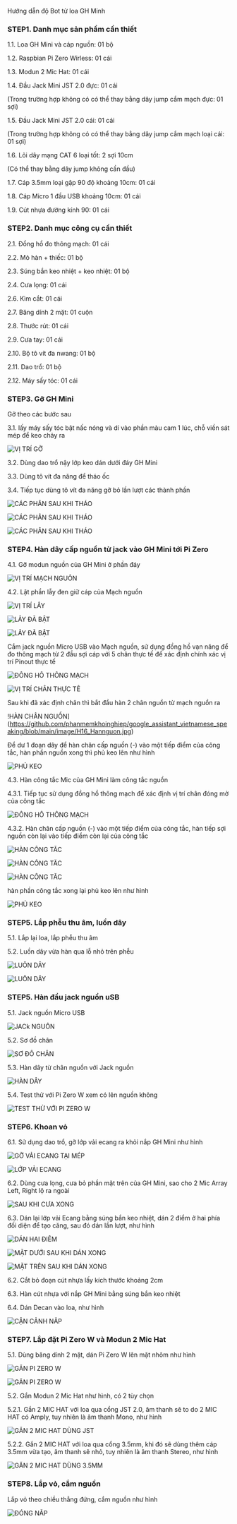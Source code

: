 
Hướng dẫn độ Bot từ loa GH Minh

### STEP1. Danh mục sản phẩm cần thiết

1.1. Loa GH Mini và cáp nguồn: 01 bộ

1.2. Raspbian Pi Zero Wirless: 01 cái

1.3. Modun 2 Mic Hat: 01 cái

1.4. Đầu Jack Mini JST 2.0 đực: 01 cái

(Trong trường hợp không có có thể thay bằng dây jump cắm mạch đực: 01 sợi)

1.5. Đầu Jack Mini JST 2.0 cái: 01 cái

(Trong trường hợp không có có thể thay bằng dây jump cắm mạch loại cái: 01 sợi)

1.6. Lõi dây mạng CAT 6 loại tốt: 2 sợi 10cm

(Có thể thay bằng dây jump không cần đầu) 

1.7. Cáp 3.5mm loại gập 90 độ khoảng 10cm: 01 cái

1.8. Cáp Micro 1 đầu USB khoảng 10cm: 01 cái

1.9. Cút nhựa đường kính 90: 01 cái


### STEP2. Danh mục công cụ cần thiết

2.1. Đồng hồ đo thông mạch: 01 cái

2.2. Mỏ hàn + thiếc: 01 bộ

2.3. Súng bắn keo nhiệt + keo nhiệt: 01 bộ

2.4. Cưa lọng: 01 cái

2.6. Kìm cắt: 01 cái

2.7. Băng dính 2 mặt: 01 cuộn

2.8. Thước rút: 01 cái

2.9. Cưa tay: 01 cái

2.10. Bộ tô vít đa nwang: 01 bộ

2.11. Dao trổ: 01 bộ

2.12. Máy sấy tóc: 01 cái

### STEP3. Gỡ GH Mini

Gỡ theo các bước sau

3.1. lấy máy sấy tóc bật nấc nóng và dí vào phần màu cam 1 lúc, chỗ viền sát mép để keo chảy ra

![VỊ TRÍ GỠ](https://github.com/phanmemkhoinghiep/google_assistant_vietnamese_speaking/blob/main/image/H00_Thao.jpg)

3.2. Dùng dao trổ nậy lớp keo dán dưới đáy GH Mini

3.3. Dùng tô vít đa năng để tháo ốc

3.4. Tiếp tục dùng tô vít đa năng gỡ bỏ lần lượt các thành phần

![CÁC PHẦN SAU KHI THÁO](https://github.com/phanmemkhoinghiep/google_assistant_vietnamese_speaking/blob/main/image/H00_Thao.jpg)

![CÁC PHẦN SAU KHI THÁO](https://github.com/phanmemkhoinghiep/google_assistant_vietnamese_speaking/blob/main/image/H01_Thao.jpg)

![CÁC PHẦN SAU KHI THÁO](https://github.com/phanmemkhoinghiep/google_assistant_vietnamese_speaking/blob/main/image/H02_Thao.jpg)

### STEP4. Hàn dây cấp nguồn từ jack vào GH Mini tới Pi Zero

4.1. Gỡ modun nguồn của GH Mini ở phần đáy

![VỊ TRÍ MẠCH NGUỒN](https://github.com/phanmemkhoinghiep/google_assistant_vietnamese_speaking/blob/main/image/H11_Hannguon.jpg)

4.2. Lật phần lẫy đen giữ cáp của Mạch nguồn

![VỊ TRÍ LẪY](https://github.com/phanmemkhoinghiep/google_assistant_vietnamese_speaking/blob/main/image/H11_Hannguon.jpg)

![LẪY ĐÃ BẬT](https://github.com/phanmemkhoinghiep/google_assistant_vietnamese_speaking/blob/main/image/H13_Hannguon.jpg)

![LẪY ĐÃ BẬT](https://github.com/phanmemkhoinghiep/google_assistant_vietnamese_speaking/blob/main/image/H14_Hannguon.jpg)

Cắm jack nguồn Micro USB vào Mạch nguồn, sử dụng đồng hồ vạn năng để đo thông mạch từ 2 đầu sợi cáp với 5 chân thực tế để  xác định chính xác vị trí Pinout thực tế

![ĐỒNG HỒ THÔNG MẠCH](https://github.com/phanmemkhoinghiep/google_assistant_vietnamese_speaking/blob/main/image/H00_Hannguon.jpg)

![VỊ TRÍ CHÂN THỰC TẾ](https://github.com/phanmemkhoinghiep/google_assistant_vietnamese_speaking/blob/main/image/H15_Hannguon.jpg)

Sau khi đã xác định chân thì bắt đầu hàn 2 chân nguồn từ mạch nguồn ra

!HÀN CHÂN NGUỒN](https://github.com/phanmemkhoinghiep/google_assistant_vietnamese_speaking/blob/main/image/H16_Hannguon.jpg)

Để dư 1 đoạn dây để hàn chân cấp nguồn (-) vào một tiếp điểm của công tắc, hàn phần nguồn xong thì phủ keo lên như hình

![PHỦ KEO](https://github.com/phanmemkhoinghiep/google_assistant_vietnamese_speaking/blob/main/image/H17_Hannguon.jpg)

4.3. Hàn công tắc Mic của GH Mini làm công tắc nguồn

4.3.1. Tiếp tục sử dụng đồng hồ thông mạch để xác định vị trí chân đóng mở của công tắc

![ĐỒNG HỒ THÔNG MẠCH](https://github.com/phanmemkhoinghiep/google_assistant_vietnamese_speaking/blob/main/image/H00_Hannguon.jpg)

4.3.2. Hàn chân cấp nguồn (-) vào một tiếp điểm của công tắc, hàn tiếp sợi nguồn còn lại vào tiếp điểm còn lại của công tắc

![HÀN CÔNG TẮC](https://github.com/phanmemkhoinghiep/google_assistant_vietnamese_speaking/blob/main/image/H21_hancongtac.jpg)

![HÀN CÔNG TẮC](https://github.com/phanmemkhoinghiep/google_assistant_vietnamese_speaking/blob/main/image/H22_hancongtac.jpg)

![HÀN CÔNG TẮC](https://github.com/phanmemkhoinghiep/google_assistant_vietnamese_speaking/blob/main/image/H23_hancongtac.jpg)

hàn phần công tắc xong lại phủ keo lên như hình

![PHỦ KEO](https://github.com/phanmemkhoinghiep/google_assistant_vietnamese_speaking/blob/main/image/H24_hancongtac.jpg)

### STEP5. Lắp phễu thu âm, luồn dây

5.1. Lắp lại loa, lắp phễu thu âm

5.2. Luồn dây vừa hàn qua lỗ nhỏ trên phễu

![LUỒN DÂY](https://github.com/phanmemkhoinghiep/google_assistant_vietnamese_speaking/blob/main/image/H31_luon_day.jpg)

![LUỒN DÂY](https://github.com/phanmemkhoinghiep/google_assistant_vietnamese_speaking/blob/main/image/H32_luon_day.jpg)

### STEP5. Hàn đầu jack nguồn uSB

5.1. Jack nguồn Micro USB

![JACk NGUỒN](https://github.com/phanmemkhoinghiep/google_assistant_vietnamese_speaking/blob/main/image/H40_Han_dau_nguon.jpg)

5.2. Sơ đồ chân

![SƠ ĐỒ CHÂN ](https://github.com/phanmemkhoinghiep/google_assistant_vietnamese_speaking/blob/main/image/H41_Han_dau_nguon.jpg)

5.3. Hàn dây từ chân nguồn với Jack nguồn

![HÀN DÂY](https://github.com/phanmemkhoinghiep/google_assistant_vietnamese_speaking/blob/main/image/H42_Han_dau_nguon.jpg)

5.4. Test thử với Pi Zero W xem có lên nguồn không

![TEST THỬ VỚI PI ZERO W ](https://github.com/phanmemkhoinghiep/google_assistant_vietnamese_speaking/blob/main/image/H43_Han_dau_nguon.jpg)


### STEP6. Khoan vỏ

6.1. Sử dụng dao trổ, gỡ lớp vải ecang ra khỏi nắp GH Mini như hình

![GỠ VẢI ECANG TẠI MÉP ](https://github.com/phanmemkhoinghiep/vietbot/blob/main/image/H51_Lam_nap.jpg)

![LỚP VẢI ECANG ](https://github.com/phanmemkhoinghiep/vietbot/blob/main/image/H52_Lam_nap.jpg)

6.2. Dùng cưa lọng, cưa bỏ phần mặt trên của GH Mini, sao cho 2 Mic Array Left, Right lộ ra ngoài

![SAU KHI CƯA XONG ](https://github.com/phanmemkhoinghiep/vietbot/blob/main/image/H53_Lam_nap.jpg)

6.3. Dán lại lớp vải Ecang bằng súng bắn keo nhiệt, dán 2 điểm ở hai phía đối diện để tạo căng, sau đó dán lần lượt, như hình

![DÁN HAI ĐIỂM ](https://github.com/phanmemkhoinghiep/vietbot/blob/main/image/H54_Lam_nap.jpg)

![MẶT DƯỚI SAU KHI DÁN XONG ](https://github.com/phanmemkhoinghiep/vietbot/blob/main/image/H55_Lam_nap.jpg)

![MẶT TRÊN SAU KHI DÁN XONG ](https://github.com/phanmemkhoinghiep/vietbot/blob/main/image/H56_Lam_nap.jpg)

6.2. Cắt bỏ đoạn cút nhựa lấy kích thước khoảng 2cm

6.3. Hàn cút nhựa với nắp GH Mini bằng súng bắn keo nhiệt

6.4. Dán Decan vào loa, như hình

![CẬN CẢNH NẮP ](https://github.com/phanmemkhoinghiep/vietbot/blob/main/image/H57_Lam_nap.jpg)



### STEP7. Lắp đặt Pi Zero W và Modun 2 Mic Hat

5.1. Dùng băng dính 2 mặt, dán Pi Zero W lên mặt nhôm như hình

![GẮN PI ZERO W ](https://github.com/phanmemkhoinghiep/vietbot/blob/main/image/H61_Lap_Pi.jpg)

![GẮN PI ZERO W ](https://github.com/phanmemkhoinghiep/vietbot/blob/main/image/H62_Lap_Pi.jpg)

5.2. Gắn Modun 2 Mic Hat như hình, có 2 tùy chọn

5.2.1. Gắn 2 MIC HAT với loa qua cổng JST 2.0, âm thanh sẽ to do 2 MIC HAT có Amply, tuy nhiên là âm thanh Mono, như hình

![GẮN 2 MIC HAT DÙNG JST](https://github.com/phanmemkhoinghiep/vietbot/blob/main/image/H7_Lap_Pi_Hat.jpg)

5.2.2. Gắn 2 MIC HAT với loa qua cổng 3.5mm, khi đó sẽ dùng thêm cáp 3.5mm vừa tạo, âm thanh sẽ nhỏ, tuy nhiên là âm thanh Stereo, như hình

![GẮN 2 MIC HAT DÙNG 3.5MM ](https://github.com/phanmemkhoinghiep/vietbot/blob/main/image/H11_dau_jack_3.5.jpg)


### STEP8. Lắp vỏ, cắm nguồn

Lắp vỏ theo chiều thẳng đứng, cắm nguồn như hình

![ĐÓNG NẮP ](https://github.com/phanmemkhoinghiep/vietbot/blob/main/image/H8_Dong_nap.jpg)
